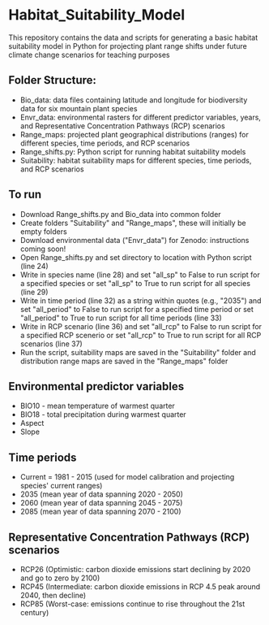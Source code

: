 # Habitat_Suitability_Model
This repository contains the data and scripts for generating a basic habitat suitability model in Python for projecting plant range shifts under future climate change scenarios for teaching purposes

## Folder Structure:
* Bio_data: data files containing latitude and longitude for biodiversity data for six mountain plant species
* Envr_data: environmental rasters for different predictor variables, years, and Representative Concentration Pathways (RCP) scenarios
* Range_maps: projected plant geographical distributions (ranges) for different species, time periods, and RCP scenarios
* Range_shifts.py: Python script for running habitat suitability models
* Suitability: habitat suitability maps for different species, time periods, and RCP scenarios

## To run
* Download Range_shifts.py and Bio_data into common folder
* Create folders "Suitability" and "Range_maps", these will initially be empty folders
* Download environmental data ("Envr_data") for Zenodo: instructions coming soon!
* Open Range_shifts.py and set directory to location with Python script (line 24)
* Write in species name (line 28) and set "all_sp" to False to run script for a specified species or set "all_sp" to True to run script for all species (line 29)
* Write in time period (line 32) as a string within quotes (e.g., "2035") and set "all_period" to False to run script for a specified time period or set "all_period" to True to run script for all time periods (line 33)
* Write in RCP scenario (line 36) and set "all_rcp" to False to run script for a specified RCP scenerio or set "all_rcp" to True to run script for all RCP scenarios (line 37)
* Run the script, suitability maps are saved in the "Suitability" folder and distribution range maps are saved in the "Range_maps" folder

## Environmental predictor variables
* BIO10 - mean temperature of warmest quarter
* BIO18 - total precipitation during warmest quarter
* Aspect
* Slope

## Time periods
* Current = 1981 - 2015 (used for model calibration and projecting species' current ranges)
* 2035 (mean year of data spanning 2020 - 2050)
* 2060 (mean year of data spanning 2045 - 2075)
* 2085 (mean year of data spanning 2070 - 2100)

## Representative Concentration Pathways (RCP) scenarios
* RCP26 (Optimistic: carbon dioxide emissions start declining by 2020 and go to zero by 2100)
* RCP45 (Intermediate: carbon dioxide emissions in RCP 4.5 peak around 2040, then decline)
* RCP85 (Worst-case: emissions continue to rise throughout the 21st century)
